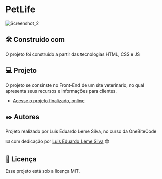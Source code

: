 
# PetLife

![Screenshot_2](https://github.com/Luislemesilva/projeto_petlife/assets/137091295/e4014e1c-b416-4971-8885-6dc5328b580c)


 


## 🛠️ Construído com

O projeto foi construido a partir das tecnologias HTML, CSS e JS




## 💻 Projeto

O projeto se consinste no Front-End de um site veterinario, no qual apresenta seus recursos e informações para clientes.

- [Acesse o projeto finalizado, online](https://maykbrito.github.io/devlinks)

  


## ✒️ Autores

Projeto realizado por Luis Eduardo Leme Silva, no curso da OneBiteCode

⌨️ com dedicação por [Luis Eduardo Leme Silva](https://gist.github.com/Luislemesilva) 😎




## :memo: Licença

Esse projeto está sob a licença MIT.
